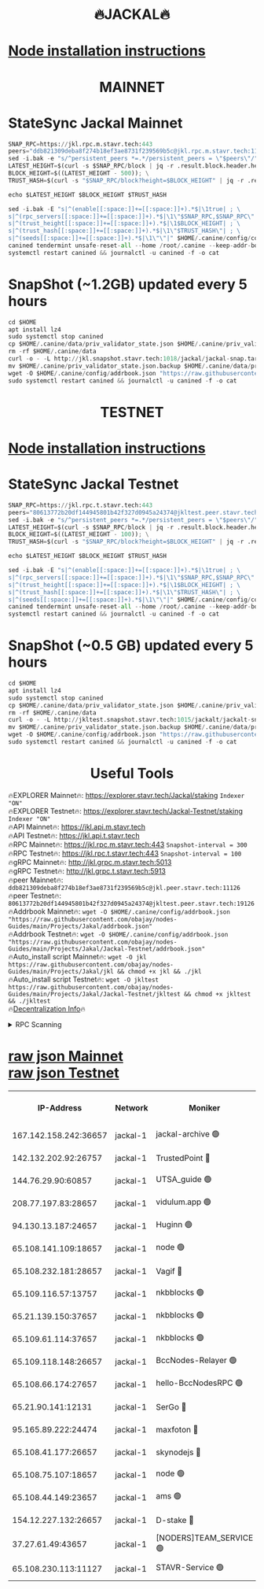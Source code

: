 <h1 align="center"> 🔥JACKAL🔥</h1>

[Node installation instructions](https://github.com/obajay/nodes-Guides/tree/main/Projects/Jakal)
=

<h1 align="center"> MAINNET</h1>

# StateSync Jackal Mainnet
```python
SNAP_RPC=https://jkl.rpc.m.stavr.tech:443
peers="ddb821309deba8f274b18ef3ae8731f239569b5c@jkl.rpc.m.stavr.tech:11126"
sed -i.bak -e "s/^persistent_peers *=.*/persistent_peers = \"$peers\"/" $HOME/.canine/config/config.toml
LATEST_HEIGHT=$(curl -s $SNAP_RPC/block | jq -r .result.block.header.height); \
BLOCK_HEIGHT=$((LATEST_HEIGHT - 500)); \
TRUST_HASH=$(curl -s "$SNAP_RPC/block?height=$BLOCK_HEIGHT" | jq -r .result.block_id.hash)

echo $LATEST_HEIGHT $BLOCK_HEIGHT $TRUST_HASH

sed -i.bak -E "s|^(enable[[:space:]]+=[[:space:]]+).*$|\1true| ; \
s|^(rpc_servers[[:space:]]+=[[:space:]]+).*$|\1\"$SNAP_RPC,$SNAP_RPC\"| ; \
s|^(trust_height[[:space:]]+=[[:space:]]+).*$|\1$BLOCK_HEIGHT| ; \
s|^(trust_hash[[:space:]]+=[[:space:]]+).*$|\1\"$TRUST_HASH\"| ; \
s|^(seeds[[:space:]]+=[[:space:]]+).*$|\1\"\"|" $HOME/.canine/config/config.toml
canined tendermint unsafe-reset-all --home /root/.canine --keep-addr-book
systemctl restart canined && journalctl -u canined -f -o cat
```
# SnapShot (~1.2GB) updated every 5 hours
```python
cd $HOME
apt install lz4
sudo systemctl stop canined
cp $HOME/.canine/data/priv_validator_state.json $HOME/.canine/priv_validator_state.json.backup
rm -rf $HOME/.canine/data
curl -o - -L http://jkl.snapshot.stavr.tech:1018/jackal/jackal-snap.tar.lz4 | lz4 -c -d - | tar -x -C $HOME/.canine --strip-components 2
mv $HOME/.canine/priv_validator_state.json.backup $HOME/.canine/data/priv_validator_state.json
wget -O $HOME/.canine/config/addrbook.json "https://raw.githubusercontent.com/obajay/nodes-Guides/main/Projects/Jakal/addrbook.json"
sudo systemctl restart canined && journalctl -u canined -f -o cat
```

<h1 align="center"> TESTNET</h1>

[Node installation instructions](https://github.com/obajay/nodes-Guides/tree/main/Projects/Jakal/Jackal-Testnet)
=

# StateSync Jackal Testnet
```python
SNAP_RPC=https://jkl.rpc.t.stavr.tech:443
peers="80613772b20df144945801b42f327d0945a24374@jkltest.peer.stavr.tech:19126"
sed -i.bak -e "s/^persistent_peers *=.*/persistent_peers = \"$peers\"/" $HOME/.canine/config/config.toml
LATEST_HEIGHT=$(curl -s $SNAP_RPC/block | jq -r .result.block.header.height); \
BLOCK_HEIGHT=$((LATEST_HEIGHT - 100)); \
TRUST_HASH=$(curl -s "$SNAP_RPC/block?height=$BLOCK_HEIGHT" | jq -r .result.block_id.hash)

echo $LATEST_HEIGHT $BLOCK_HEIGHT $TRUST_HASH

sed -i.bak -E "s|^(enable[[:space:]]+=[[:space:]]+).*$|\1true| ; \
s|^(rpc_servers[[:space:]]+=[[:space:]]+).*$|\1\"$SNAP_RPC,$SNAP_RPC\"| ; \
s|^(trust_height[[:space:]]+=[[:space:]]+).*$|\1$BLOCK_HEIGHT| ; \
s|^(trust_hash[[:space:]]+=[[:space:]]+).*$|\1\"$TRUST_HASH\"| ; \
s|^(seeds[[:space:]]+=[[:space:]]+).*$|\1\"\"|" $HOME/.canine/config/config.toml
canined tendermint unsafe-reset-all --home /root/.canine --keep-addr-book
systemctl restart canined && journalctl -u canined -f -o cat
```
# SnapShot (~0.5 GB) updated every 5 hours
```python
cd $HOME
apt install lz4
sudo systemctl stop canined
cp $HOME/.canine/data/priv_validator_state.json $HOME/.canine/priv_validator_state.json.backup
rm -rf $HOME/.canine/data
curl -o - -L http://jkltest.snapshot.stavr.tech:1015/jackalt/jackalt-snap.tar.lz4 | lz4 -c -d - | tar -x -C $HOME/.canine --strip-components 2
mv $HOME/.canine/priv_validator_state.json.backup $HOME/.canine/data/priv_validator_state.json
wget -O $HOME/.canine/config/addrbook.json "https://raw.githubusercontent.com/obajay/nodes-Guides/main/Projects/Jakal/Jackal-Testnet/addrbook.json"
sudo systemctl restart canined && journalctl -u canined -f -o cat
```

 <h1 align="center"> Useful Tools</h1>

🔥EXPLORER Mainnet🔥:      https://explorer.stavr.tech/Jackal/staking		        `Indexer "ON"` \
🔥EXPLORER Testnet🔥:      https://explorer.stavr.tech/Jackal-Testnet/staking     `Indexer "ON"` \
🔥API Mainnet🔥: 			 		 https://jkl.api.m.stavr.tech \
🔥API Testnet🔥: 			 		 https://jkl.api.t.stavr.tech \
🔥RPC Mainnet🔥:           https://jkl.rpc.m.stavr.tech:443              `Snapshot-interval = 300` \
🔥RPC Testnet🔥:           https://jkl.rpc.t.stavr.tech:443              `Snapshot-interval = 100` \
🔥gRPC Mainnet🔥:          http://jkl.grpc.m.stavr.tech:5013 \
🔥gRPC Testnet🔥:          http://jkl.grpc.t.stavr.tech:5913 \
🔥peer Mainnet🔥:					 `ddb821309deba8f274b18ef3ae8731f239569b5c@jkl.peer.stavr.tech:11126` \
🔥peer Testnet🔥:					 `80613772b20df144945801b42f327d0945a24374@jkltest.peer.stavr.tech:19126` \
🔥Addrbook Mainnet🔥:    ```wget -O $HOME/.canine/config/addrbook.json "https://raw.githubusercontent.com/obajay/nodes-Guides/main/Projects/Jakal/addrbook.json"``` \
🔥Addrbook Testnet🔥:    ```wget -O $HOME/.canine/config/addrbook.json "https://raw.githubusercontent.com/obajay/nodes-Guides/main/Projects/Jakal/Jackal-Testnet/addrbook.json"``` \
🔥Auto_install script Mainnet🔥: ```wget -O jkl https://raw.githubusercontent.com/obajay/nodes-Guides/main/Projects/Jakal/jkl && chmod +x jkl && ./jkl``` \
🔥Auto_install script Testnet🔥: ```wget -O jkltest https://raw.githubusercontent.com/obajay/nodes-Guides/main/Projects/Jakal/Jackal-Testnet/jkltest && chmod +x jkltest && ./jkltest``` \
🔥[Decentralization Info](https://github.com/obajay/StateSync-snapshots/tree/main/Projects/Jackal/Decentralization)🔥


<details>
<summary>RPC Scanning</summary>

<h2 align="center"> We scan nodes in real time every 4 hours. And we provide the final result of RPC endpoints.
We cannot influence the operation of these nodes in any way. </h2>


```python
If Voting Power is higher than 0 --> then the Node is a validator of the network and may be subject to attack and be a potential threat to the chain.
```
```python
We marked such validators with a red symbol
```

</details>

[raw json Mainnet](https://rpc-check.jaclalm.stavr.tech/jaclalm/rpc-jaclalm-result.json) \
[raw json Testnet](https://github.com/obajay/StateSync-snapshots/tree/main/Projects/Jackal/Rpc-Check-Testnet)
=

<table><tr><th>IP-Address</th><th>Network</th><th>Moniker</th><th>Latest Block Height</th><th>Earliest Block Height</th><th>Catching Up</th><th>Tx Index</th><th>Voting Power</th><th>Scan Time</th></tr><tr><td>167.142.158.242:36657</td><td>jackal-1</td><td>jackal-archive 🟢</td><td>6601964</td><td>2770293</td><td>False</td><td>on</td><td>0</td><td>2024-02-23T08:55:21.051604489UTC</td></tr><tr><td>142.132.202.92:26757</td><td>jackal-1</td><td>TrustedPoint 🔴</td><td>6601940</td><td>6129401</td><td>False</td><td>on</td><td>290891</td><td>2024-02-23T08:53:01.943926962UTC</td></tr><tr><td>144.76.29.90:60857</td><td>jackal-1</td><td>UTSA_guide 🟢</td><td>6601954</td><td>6280001</td><td>False</td><td>on</td><td>0</td><td>2024-02-23T08:54:19.338374802UTC</td></tr><tr><td>208.77.197.83:28657</td><td>jackal-1</td><td>vidulum.app 🟢</td><td>6601964</td><td>6296001</td><td>False</td><td>on</td><td>0</td><td>2024-02-23T08:55:20.281019388UTC</td></tr><tr><td>94.130.13.187:24657</td><td>jackal-1</td><td>Huginn 🟢</td><td>6588265</td><td>6424001</td><td>False</td><td>on</td><td>0</td><td>2024-02-23T08:55:36.282814976UTC</td></tr><tr><td>65.108.141.109:18657</td><td>jackal-1</td><td>node 🟢</td><td>6601936</td><td>6444728</td><td>False</td><td>on</td><td>0</td><td>2024-02-23T08:52:40.141394862UTC</td></tr><tr><td>65.108.232.181:28657</td><td>jackal-1</td><td>Vagif 🔴</td><td>6601956</td><td>6462201</td><td>False</td><td>off</td><td>60003</td><td>2024-02-23T08:54:32.576367706UTC</td></tr><tr><td>65.109.116.57:13757</td><td>jackal-1</td><td>nkbblocks 🟢</td><td>6601968</td><td>6468668</td><td>False</td><td>on</td><td>0</td><td>2024-02-23T08:55:44.901036929UTC</td></tr><tr><td>65.21.139.150:37657</td><td>jackal-1</td><td>nkbblocks 🟢</td><td>6601938</td><td>6473101</td><td>False</td><td>on</td><td>0</td><td>2024-02-23T08:52:50.869873977UTC</td></tr><tr><td>65.109.61.114:37657</td><td>jackal-1</td><td>nkbblocks 🟢</td><td>6601946</td><td>6473101</td><td>False</td><td>on</td><td>0</td><td>2024-02-23T08:53:35.196201565UTC</td></tr><tr><td>65.109.118.148:26657</td><td>jackal-1</td><td>BccNodes-Relayer 🟢</td><td>6601952</td><td>6489001</td><td>False</td><td>on</td><td>0</td><td>2024-02-23T08:54:10.780772700UTC</td></tr><tr><td>65.108.66.174:27657</td><td>jackal-1</td><td>hello-BccNodesRPC 🟢</td><td>6601954</td><td>6489001</td><td>False</td><td>on</td><td>0</td><td>2024-02-23T08:54:21.778555222UTC</td></tr><tr><td>65.21.90.141:12131</td><td>jackal-1</td><td>SerGo 🔴</td><td>6601939</td><td>6501939</td><td>False</td><td>off</td><td>51100</td><td>2024-02-23T08:52:55.358817836UTC</td></tr><tr><td>95.165.89.222:24474</td><td>jackal-1</td><td>maxfoton 🔴</td><td>6601956</td><td>6501956</td><td>False</td><td>off</td><td>117661</td><td>2024-02-23T08:54:33.077255296UTC</td></tr><tr><td>65.108.41.177:26657</td><td>jackal-1</td><td>skynodejs 🔴</td><td>6601964</td><td>6509001</td><td>False</td><td>on</td><td>83702</td><td>2024-02-23T08:55:21.430917984UTC</td></tr><tr><td>65.108.75.107:18657</td><td>jackal-1</td><td>node 🟢</td><td>6601948</td><td>6564077</td><td>False</td><td>on</td><td>0</td><td>2024-02-23T08:53:45.844038718UTC</td></tr><tr><td>65.108.44.149:23657</td><td>jackal-1</td><td>ams 🟢</td><td>6601959</td><td>6571141</td><td>False</td><td>on</td><td>0</td><td>2024-02-23T08:54:47.893758618UTC</td></tr><tr><td>154.12.227.132:26657</td><td>jackal-1</td><td>D-stake 🔴</td><td>6601936</td><td>6591001</td><td>False</td><td>off</td><td>130243</td><td>2024-02-23T08:52:35.568517463UTC</td></tr><tr><td>37.27.61.49:43657</td><td>jackal-1</td><td>[NODERS]TEAM_SERVICE 🟢</td><td>6601933</td><td>6591201</td><td>False</td><td>on</td><td>0</td><td>2024-02-23T08:52:18.397223607UTC</td></tr><tr><td>65.108.230.113:11127</td><td>jackal-1</td><td>STAVR-Service 🟢</td><td>6601959</td><td>6600901</td><td>False</td><td>on</td><td>0</td><td>2024-02-23T08:54:52.389714587UTC</td></tr></table>
